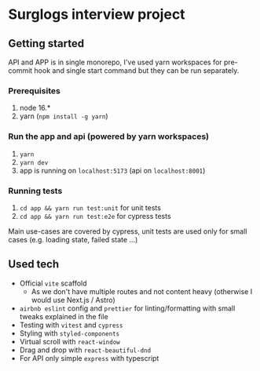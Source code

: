 # Surglogs interview project

## Getting started
API and APP is in single monorepo, I've used yarn workspaces for pre-commit hook and single start command but they can be run separately.

### Prerequisites
1. node 16.*
2. yarn (`npm install -g yarn`)

### Run the app and api (powered by yarn workspaces)
1. `yarn`
2. `yarn dev`
3. app is running on `localhost:5173` (api on `localhost:8001`)

### Running tests
1. `cd app && yarn run test:unit` for unit tests
2. `cd app && yarn run test:e2e` for cypress tests

Main use-cases are covered by cypress, unit tests are used only for small cases (e.g. loading state, failed state ...)

## Used tech

- Official `vite` scaffold
    - As we don't have multiple routes and not content heavy (otherwise I would use Next.js / Astro)
- `airbnb eslint` config and `prettier` for linting/formatting with small tweaks explained in the file
- Testing with `vitest` and `cypress`
- Styling with `styled-components`
- Virtual scroll with `react-window`
- Drag and drop with `react-beautiful-dnd`
- For API only simple `express` with typescript

